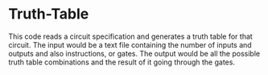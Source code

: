 # Truth-Table
This code reads a circuit specification and generates a truth table for that circuit. The input would be a text file containing the number of inputs and outputs and also instructions, or gates. The output would be all the possible truth table combinations and the result of it going through the gates. 
